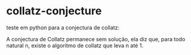 # collatz-conjecture
teste em python para a conjectura de collatz:

A conjectura de Collatz permanece sem solução, ela diz que, para todo natural n, existe o algoritmo de collatz que leva n até 1.
